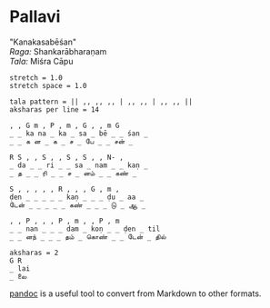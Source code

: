 <script src="http://sriku.org/lib/carnot/carnot.min.js"></script>

<!--

To generate HTML output from this Markdown file, 
use [pandoc] with the following command -

    pandoc --from=markdown --to=html5 -s sample.md -o sample.html

-->

# Pallavi

"Kanakasabēśan"  
*Raga:* Shankarābharaṇam  
*Tala:* Miśra Cāpu  

~~~~{.carnot_style}
stretch = 1.0
stretch space = 1.0
~~~~


    tala pattern = || ,, ,, ,, | ,, ,, | ,, ,, ||
    aksharas per line = 14
    
    , , G m , P , m , G , , m G
    _ _ ka na _ ka _ sa _ bē _ _ śan _
    _ _ க ன _ க _ ச _ பே _ _ சன் _
    
    R S , , S , , S , S , , N- ,
    _ da _ _ ri _ _ sa _ nam _ _ kaṇ _
    _ த _ _ ரி _ _ ச _ னம் _ _ கண் _
    
    S , , , , , R , , , G , m ,
    ḍen _ _ _ _ _ kaṇ _ _ _ ḍu _ aa _
    டேன் _ _ _ _ _ கண் _ _ _ டு _ ஆ _
    
    , , P , , , P , m , , P , m
    _ _ nan _ _ _ dam _ koṇ _ _ ḍen _ til 
    _ _ னந் _ _ _ தம் _ கொண் _ _ டேன் _ தில்
    
    aksharas = 2
    G R
    _ lai
    _ லை

[pandoc] is a useful tool to convert from Markdown to other formats.

[pandoc]: http://johnmacfarlane.net/pandoc/


